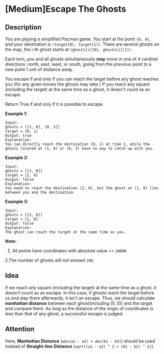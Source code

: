[Medium]Escape The Ghosts
===

## Description
You are playing a simplified Pacman game. You start at the point `(0, 0)`, and your destination is `(target[0], target[1])`. There are several ghosts on the map, the i-th ghost starts at `(ghosts[i][0], ghosts[i][1])`.

Each turn, you and all ghosts simultaneously **may** move in one of 4 cardinal directions: north, east, west, or south, going from the previous point to a new point 1 unit of distance away.

You escape if and only if you can reach the target before any ghost reaches you (for any given moves the ghosts may take.)  If you reach any square (including the target) at the same time as a ghost, it doesn't count as an escape.

Return True if and only if it is possible to escape.

**Example 1:**

    Input: 
    ghosts = [[1, 0], [0, 3]]
    target = [0, 1]
    Output: true
    Explanation: 
    You can directly reach the destination (0, 1) at time 1, while the ghosts located at (1, 0) or (0, 3) have no way to catch up with you.

**Example 2:**

    Input: 
    ghosts = [[1, 0]]
    target = [2, 0]
    Output: false
    Explanation: 
    You need to reach the destination (2, 0), but the ghost at (1, 0) lies between you and the destination.

**Example 3:**

    Input: 
    ghosts = [[2, 0]]
    target = [1, 0]
    Output: false
    Explanation: 
    The ghost can reach the target at the same time as you.

**Note:**

 1. All points have coordinates with absolute value <= `10000`.
    
 2.The number of ghosts will not exceed `100`.

## Idea
If we reach any square (including the target) at the same time as a ghost, it doesn't count as an escape. In this case, if ghosts reach the target before us and stay there afterwards, it isn't an escape. Thus, we should calculate **manhattan distance** between each ghost(including (0, 0)) and the target and compare them. As long as the distance of the origin of coordinates is less than that of any ghost, a successful escape is judged.

## Attention
Here, **Manhattan Distance** (`abs(a1 - a2) + abs(b1 - b2)`) should be used instead of **Straight-line Distance** (`sqrt((a1 - a2) ^ 2 + (b1 - b2) ^ 2)`).
